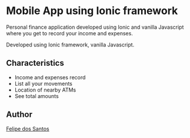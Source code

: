 # Mobile App using Ionic framework

Personal finance application developed using Ionic and vanilla Javascript where you get to record your income and expenses.

Developed using Ionic framework, vanilla Javascript.

## Characteristics

- Income and expenses record
- List all your movements
- Location of nearby ATMs
- See total amounts


## Author 

[Felipe dos Santos](https://www.linkedin.com/in/felipe-dos-santos-937861243/)